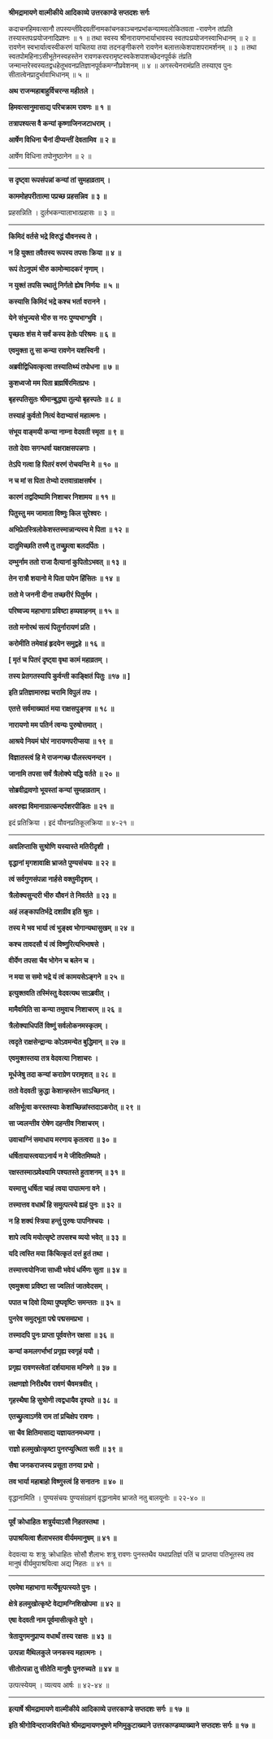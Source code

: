 **श्रीमद्रामायणे वाल्मीकीये आदिकाव्ये उत्तरकाण्डे सप्तदशः सर्गः**

कदाचनहिमवत्सानौ तपस्यन्तींवेदवतींनामकांचनकाञ्चनप्रभांकन्यामवलोकितवता -रावणेन तांप्रति तस्यास्तपःप्रयोजनादिप्रश्नः ॥ १ ॥ तथा स्वस्य श्रीनारायणभार्याभावस्य स्वतपःप्रयोजनस्वाभिधानम् ॥ २ ॥ रावणेन स्वभार्यात्वस्वीकरणं याचितया तया तदनङ्गीकरणे रावणेन बलात्तत्केशपाशपरामर्शनम् ॥ ३ ॥ तथा स्वतपोमहिनाऽसीभूतेनस्वहस्तेन रावणकरपरामृष्टस्वकेशपाशच्छेदनपूर्वकं तंप्रति जन्मान्तरेस्वस्यतद्वधहेतूभवनप्रतिज्ञानपूर्वकमग्नौप्रवेशनम् ॥ ४ ॥ अगस्त्येनरामंप्रति तस्याएव पुनः सीतात्वेनप्रादुर्भावाभिधानम् ॥ ५ ॥

**अथ राजन्महाबाहुर्विचरन्स महीतले ।**

**हिमवत्सानुमासाद्य परिचक्राम रावणः ॥ १ ॥**

**तत्रापश्यत्स वै कन्यां कृष्णाजिनजटाधराम् ।**

**आर्षेण विधिना चैनां दीप्यन्तीं देवतामिव ॥ २ ॥**

आर्षेण विधिना तपोनुष्ठानेन ॥ २ ॥

****

**स दृष्ट्वा रूपसंपन्नां कन्यां तां सुमहाव्रताम् ।**

**काममोहपरीतात्मा पप्रच्छ प्रहसन्निव ॥ ३ ॥**

प्रहसन्निति । दुर्लभकन्यालाभात्प्रहासः ॥ ३ ॥

****

**किमिदं वर्तसे भद्रे विरुद्धं यौवनस्य ते ।**

**न हि युक्ता तवैतस्य रूपस्य तपसः क्रिया ॥ ४ ॥**

**रूपं तेऽनुपमं भीरु कामोन्मादकरं नृणाम् ।**

**न युक्तं तपसि स्थातुं निर्गतो ह्येष निर्णयः ॥ ५ ॥**

**कस्यासि किमिदं भद्रे कश्च भर्ता वरानने ।**

**येने संभुज्यसे भीरु स नरः पुण्यभाग्भुवि ।**

**पृच्छतः शंस मे सर्वं कस्य हेतोः परिश्रमः ॥ ६ ॥**

**एवमुक्ता तु सा कन्या रावणेन यशस्विनी ।**

**अब्रवीद्विधिवत्कृत्वा तस्यातिथ्यं तपोधना ॥ ७ ॥**

**कुशध्वजो मम पिता ब्रह्मर्षिरमितप्रभः ।**

**बृहस्पतिसुतः श्रीमान्बुद्ध्या तुल्यो बृहस्पतेः ॥ ८ ॥**

**तस्याहं कुर्वतो नित्यं वेदाभ्यासं महात्मनः ।**

**संभूय वाङ्मयी कन्या नाम्ना वेदवती स्मृता ॥ ९ ॥**

**ततो देवाः सगन्धर्वा यक्षराक्षसपन्नगाः ।**

**तेऽपि गत्वा हि पितरं वरणं रोचयन्ति मे ॥ १० ॥**

**न च मां स पिता तेभ्यो दत्तवान्राक्षसर्षभ ।**

**कारणं तद्वदिष्यामि निशाचर निशामय ॥ ११ ॥**

**पितुस्तु मम जामाता विष्णुः किल सुरेश्वरः ।**

**अभिप्रेतस्त्रिलोकेशस्तस्मान्नान्यस्य मे पिता ॥ १२ ॥**

**दातुमिच्छति तस्मै तु तच्छ्रुत्वा बलदर्पितः ।**

**दम्भुर्नाम ततो राजा दैत्यानां कुपितोऽभवत् ॥ १३ ॥**

**तेन रात्रौ शयानो मे पिता पापेन हिंसितः ॥ १४ ॥**

**ततो मे जननी दीना तच्छरीरं पितुर्मम ।**

**परिष्वज्य महाभागा प्रविष्टा हव्यवाहनम् ॥ १५ ॥**

**ततो मनोरथं सत्यं पितुर्नारायणं प्रति ।**

**करोमीति तमेवाहं हृदयेन समुद्वहे ॥ १६ ॥**

**\[ मृतं च पितरं दृष्ट्वा वृथा कामं महाव्रतम् ।**

**तस्य प्रेतगतस्यापि कुर्वन्ती काङ्क्षितं पितुः ॥१७ ॥ \]**

**इति प्रतिज्ञामारुह्य चरामि विपुलं तपः ।**

**एतत्ते सर्वमाख्यातं मया राक्षसपुङ्गव ॥ १८ ॥**

**नारायणो मम पतिर्न त्वन्यः पुरुषोत्तमात् ।**

**आश्रये नियमं घोरं नारायणपरीप्सया ॥ १९ ॥**

**विज्ञातस्त्वं हि मे राजन्गच्छ पौलस्त्यनन्दन ।**

**जानामि तपसा सर्वं त्रैलोक्ये यद्धि वर्तते ॥ २० ॥**

**सोब्रवीद्रावणो भूयस्तां कन्यां सुमहाव्रताम् ।**

**अवरुह्य विमानाग्रात्कन्दर्पशरपीडितः ॥ २१ ॥**

इदं प्रतिक्रिया । इदं यौवनप्रतिकूलक्रिया ॥ ४-२१ ॥

****

**अवलिप्तासि सुश्रोणि यस्यास्ते मतिरीदृशी ।**

**वृद्धानां मृगशावाक्षि भ्राजते पुण्यसंचयः ॥ २२ ॥**

**त्वं सर्वगुणसंपन्ना नार्हसे वक्तुमीदृशम् ।**

**त्रैलोक्यसुन्दरी भीरु यौवनं ते निवर्तते ॥ २३ ॥**

**अहं लङ्कापतिर्भद्रे दशग्रीव इति श्रुतः ।**

**तस्य मे भव भार्या त्वं भुङ्क्ष्व भोगान्यथासुखम् ॥ २४ ॥**

**कश्च तावदसौ यं त्वं विष्णुरित्यभिभाषसे ।**

**वीर्येण तपसा चैव भोगेन च बलेन च ।**

**न मया स समो भद्रे यं त्वं कामयसेऽङ्गने ॥ २५ ॥**

**इत्युक्तवति तस्मिंस्तु वेदवत्यथ साऽब्रवीत् ।**

**मामैवमिति सा कन्या तमुवाच निशाचरम् ॥ २६ ॥**

**त्रैलोक्याधिपतिं विष्णुं सर्वलोकनमस्कृतम् ।**

**त्वदृते राक्षसेन्द्रान्यः कोऽवमन्येत बुद्धिमान् ॥ २७ ॥**

**एवमुक्तस्तया तत्र वेदवत्या निशाचरः ।**

**मूर्धजेषु तदा कन्यां कराग्रेण परामृशत् ॥ २८ ॥**

**ततो वेदवती क्रुद्धा केशान्हस्तेन साऽच्छिनत् ।**

**असिर्भूत्वा करस्तस्याः केशांच्छिन्नांस्तदाऽकरोत् ॥ २९ ॥**

**सा ज्वलन्तीव रोषेण दहन्तीव निशाचरम् ।**

**उवाचाग्निं समाधाय मरणाय कृतत्वरा ॥ ३० ॥**

**धर्षितायास्त्वयाऽनार्य न मे जीवितमिष्यते ।**

**रक्षस्तस्मात्प्रवेक्ष्यामि पश्यतस्ते हुताशनम् ॥ ३१ ॥**

**यस्मात्तु धर्षिता चाहं त्वया पापात्मना वने ।**

**तस्मात्तव वधार्थं हि समुत्पत्स्ये ह्यहं पुनः ॥ ३२ ॥**

**न हि शक्यं स्त्रिया हन्तुं पुरुषः पापनिश्चयः ।**

**शापे त्वयि मयोत्सृष्टे तपसश्च व्ययो भवेत् ॥ ३३ ॥**

**यदि त्वस्ति मया किंचित्कृतं दत्तं हुतं तथा ।**

**तस्मात्त्वयोनिजा साध्वी भवेयं धर्मिणः सुता ॥ ३४ ॥**

**एवमुक्त्वा प्रविष्टा सा ज्वलितं जातवेदसम् ।**

**पपात च दिवो दिव्या पुष्पवृष्टिः समन्ततः ॥ ३५ ॥**

**पुनरेव समुद्भूता पद्मे पद्मसमप्रभा ।**

**तस्मादपि पुनः प्राप्ता पूर्ववत्तेन रक्षसा ॥ ३६ ॥**

**कन्यां कमलगर्भाभां प्रगृह्य स्वगृहं ययौ ।**

**प्रगृह्य रावणस्त्वेतां दर्शयामास मन्त्रिणे ॥ ३७ ॥**

**लक्षणज्ञो निरीक्ष्यैव रावणं चैवमत्रवीत् ।**

**गृहस्थैषा हि सुश्रोणी त्वद्वधायैव दृश्यते ॥ ३८ ॥**

**एतच्छ्रुत्वाऽर्णवे राम तां प्रचिक्षेप रावणः ।**

**सा चैव क्षितिमासाद्य यज्ञायतनमध्यगा ।**

**राज्ञो हलमुखोत्कृष्टा पुनरप्युत्थिता सती ॥ ३९ ॥**

**सैषा जनकराजस्य प्रसूता तनया प्रभो ।**

**तव भार्या महाबाहो विष्णुस्त्वं हि सनातनः ॥ ४० ॥**

वृद्धानामिति । पुण्यसंचयः पुण्यसंग्रहणं वृद्धानामेव भ्राजते नतु बालयूनोः ॥ २२-४० ॥

****

**पूर्वं क्रोधाहितः शत्रुर्ययाऽसौ निहतस्तथा ।**

**उपाश्रयित्वा शैलाभस्तव वीर्यममानुषम् ॥ ४१ ॥**

वेदवत्या यः शत्रुः क्रोधाहितः सोसौ शैलाभः शत्रू रावणः पुनस्तथैव यथाप्रतिज्ञं पतिं च प्राप्तया पतिभूतस्य तव मानुषं वीर्यमुपाश्रयित्वा अद्य निहतः ॥ ४१ ॥

****

**एवमेषा महाभागा मर्त्येषूत्पत्स्यते पुनः ।**

**क्षेत्रे हलमुखोत्कृष्टे वेद्यामग्निशिखोपमा ॥ ४२ ॥**

**एषा वेदवती नाम पूर्वमासीत्कृते युगे ।**

**त्रेतायुगमनुप्राप्य वधार्थं तस्य रक्षसः ॥ ४३ ॥**

**उत्पन्ना मैथिलकुले जनकस्य महात्मनः ।**

**सीतोत्पन्ना तु सीतेति मानुषैः पुनरुच्यते ॥ ४४ ॥**

उत्पत्स्येयम् । व्यत्यय आर्षः ॥ ४२-४४ ॥

****

**इत्यार्षे श्रीमद्रामायणे वाल्मीकीये आदिकाव्ये उत्तरकाण्डे सप्तदशः सर्गः ॥ १७ ॥**

**इति श्रीगोविन्दराजविरचिते श्रीमद्रामायणभूषणे मणिमुकुटाख्याने उत्तरकाण्डव्याख्याने सप्तदशः सर्गः ॥ १७ ॥**
